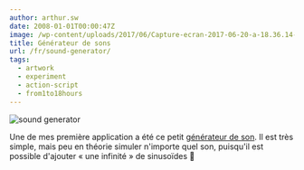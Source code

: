 ```yaml
---
author: arthur.sw
date: 2008-01-01T00:00:47Z
image: /wp-content/uploads/2017/06/Capture-ecran-2017-06-20-a-18.36.14-thumb.png
title: Générateur de sons
url: /fr/sound-generator/
tags:
  - artwork
  - experiment
  - action-script
  - from1to18hours
---
```


![sound generator](/wp-content/uploads/2017/06/Capture-ecran-2017-06-20-a-18.36.14.png)

Une de mes première application a été ce petit [générateur de son](/old/WaveGenerator.html). Il est très simple, mais peu en théorie simuler n'importe quel son, puisqu'il est possible d'ajouter « une infinité » de sinusoïdes 🙂